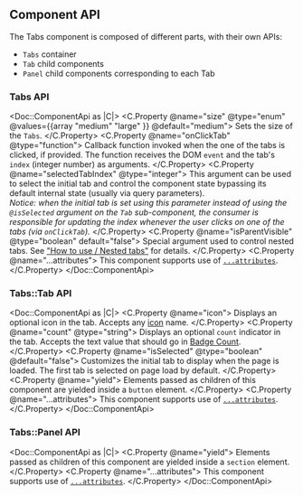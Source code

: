 ## Component API

The Tabs component is composed of different parts, with their own APIs:

- `Tabs` container
- `Tab` child components
- `Panel` child components corresponding to each Tab

### Tabs API

<Doc::ComponentApi as |C|>
  <C.Property @name="size" @type="enum" @values={{array "medium" "large" }} @default="medium">
    Sets the size of the `Tabs`.
  </C.Property>
  <C.Property @name="onClickTab" @type="function">
    Callback function invoked when the one of the tabs is clicked, if provided. The function receives the DOM `event` and the tab's `index` (integer number) as arguments.
  </C.Property>
  <C.Property @name="selectedTabIndex" @type="integer">
    This argument can be used to select the initial tab and control the component state bypassing its default internal state (usually via query parameters).
    <br/>
    _Notice: when the initial tab is set using this parameter instead of using the `@isSelected` argument on the `Tab` sub-component, the consumer is responsible for updating the index whenever the user clicks on one of the tabs (via `onClickTab`)._
  </C.Property>
  <C.Property @name="isParentVisible" @type="boolean" default="false">
    Special argument used to control nested tabs. See ["How to use / Nested tabs"](/components/tabs?tab=code#nested-tabs) for details.
  </C.Property>
  <C.Property @name="...attributes">
    This component supports use of [`...attributes`](https://guides.emberjs.com/release/in-depth-topics/patterns-for-components/#toc_attribute-ordering).
  </C.Property>
</Doc::ComponentApi>

### Tabs::Tab API

<Doc::ComponentApi as |C|>
  <C.Property @name="icon">
    Displays an optional icon in the tab. Accepts any [icon](/icons/library) name.
  </C.Property>
  <C.Property @name="count" @type="string">
    Displays an optional `count` indicator in the tab. Accepts the text value that should go in [Badge Count](/components/badge-count).
  </C.Property>
  <C.Property @name="isSelected" @type="boolean" @default="false">
    Customizes the initial tab to display when the page is loaded. The first tab is selected on page load by default.
  </C.Property>
  <C.Property @name="yield">
    Elements passed as children of this component are yielded inside a `button` element.
  </C.Property>
  <C.Property @name="...attributes">
    This component supports use of [`...attributes`](https://guides.emberjs.com/release/in-depth-topics/patterns-for-components/#toc_attribute-ordering).
  </C.Property>
</Doc::ComponentApi>

### Tabs::Panel API

<Doc::ComponentApi as |C|>
  <C.Property @name="yield">
    Elements passed as children of this component are yielded inside a `section` element.
  </C.Property>
  <C.Property @name="...attributes">
    This component supports use of [`...attributes`](https://guides.emberjs.com/release/in-depth-topics/patterns-for-components/#toc_attribute-ordering).
  </C.Property>
</Doc::ComponentApi>
